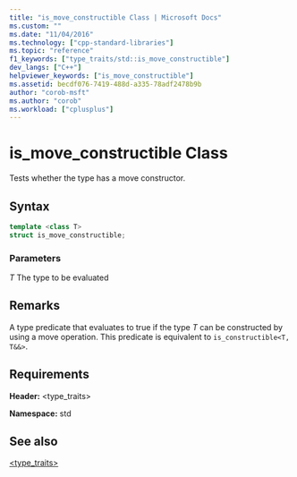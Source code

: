 ```yaml
---
title: "is_move_constructible Class | Microsoft Docs"
ms.custom: ""
ms.date: "11/04/2016"
ms.technology: ["cpp-standard-libraries"]
ms.topic: "reference"
f1_keywords: ["type_traits/std::is_move_constructible"]
dev_langs: ["C++"]
helpviewer_keywords: ["is_move_constructible"]
ms.assetid: becdf076-7419-488d-a335-78adf2478b9b
author: "corob-msft"
ms.author: "corob"
ms.workload: ["cplusplus"]
---
```

# is_move_constructible Class

Tests whether the type has a move constructor.

## Syntax

```cpp
template <class T>
struct is_move_constructible;
```

### Parameters

*T*
 The type to be evaluated

## Remarks

A type predicate that evaluates to true if the type *T* can be constructed by using a move operation. This predicate is equivalent to `is_constructible<T, T&&>`.

## Requirements

**Header:** \<type_traits>

**Namespace:** std

## See also

[<type_traits>](../standard-library/type-traits.md)<br/>
